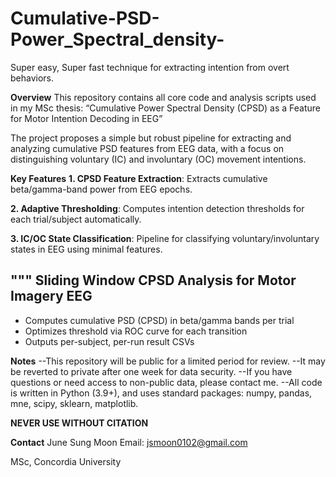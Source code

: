 # **Cumulative-PSD-Power_Spectral_density-**
Super easy, Super fast technique for extracting intention from overt behaviors. 

**Overview**
This repository contains all core code and analysis scripts used in my MSc thesis:
“Cumulative Power Spectral Density (CPSD) as a Feature for Motor Intention Decoding in EEG”

The project proposes a simple but robust pipeline for extracting and analyzing cumulative PSD features from EEG data,
with a focus on distinguishing voluntary (IC) and involuntary (OC) movement intentions.

**Key Features**
**1. CPSD Feature Extraction**:
Extracts cumulative beta/gamma-band power from EEG epochs.

**2. Adaptive Thresholding**:
Computes intention detection thresholds for each trial/subject automatically.

**3. IC/OC State Classification**:
Pipeline for classifying voluntary/involuntary states in EEG using minimal features.



"""
**Sliding Window CPSD Analysis for Motor Imagery EEG**
--------------------------------------------------
- Computes cumulative PSD (CPSD) in beta/gamma bands per trial
- Optimizes threshold via ROC curve for each transition
- Outputs per-subject, per-run result CSVs
  
**Notes**
--This repository will be public for a limited period for review.
--It may be reverted to private after one week for data security.
--If you have questions or need access to non-public data, please contact me.
--All code is written in Python (3.9+), and uses standard packages:
  numpy, pandas, mne, scipy, sklearn, matplotlib.

  **NEVER USE WITHOUT CITATION**


  **Contact**
June Sung Moon
Email: jsmoon0102@gmail.com

MSc, Concordia University
